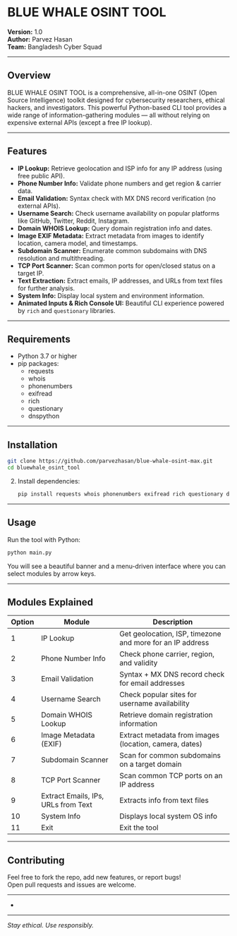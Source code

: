 
# BLUE WHALE OSINT TOOL

**Version:** 1.0  
**Author:** Parvez Hasan  
**Team:** Bangladesh Cyber Squad  

---

## Overview

BLUE WHALE OSINT TOOL  is a comprehensive, all-in-one OSINT (Open Source Intelligence) toolkit designed for cybersecurity researchers, ethical hackers, and investigators. This powerful Python-based CLI tool provides a wide range of information-gathering modules — all without relying on expensive external APIs (except a free IP lookup).

---

## Features

- **IP Lookup:** Retrieve geolocation and ISP info for any IP address (using free public API).
- **Phone Number Info:** Validate phone numbers and get region & carrier data.
- **Email Validation:** Syntax check with MX DNS record verification (no external APIs).
- **Username Search:** Check username availability on popular platforms like GitHub, Twitter, Reddit, Instagram.
- **Domain WHOIS Lookup:** Query domain registration info and dates.
- **Image EXIF Metadata:** Extract metadata from images to identify location, camera model, and timestamps.
- **Subdomain Scanner:** Enumerate common subdomains with DNS resolution and multithreading.
- **TCP Port Scanner:** Scan common ports for open/closed status on a target IP.
- **Text Extraction:** Extract emails, IP addresses, and URLs from text files for further analysis.
- **System Info:** Display local system and environment information.
- **Animated Inputs & Rich Console UI:** Beautiful CLI experience powered by `rich` and `questionary` libraries.

---

## Requirements

- Python 3.7 or higher
- pip packages:
  - requests
  - whois
  - phonenumbers
  - exifread
  - rich
  - questionary
  - dnspython

---

## Installation


   ```bash
   git clone https://github.com/parvezhasan/blue-whale-osint-max.git
   cd bluewhale_osint_tool
   ```

2. Install dependencies:

   ```bash
   pip install requests whois phonenumbers exifread rich questionary dnspython
   ```

---

## Usage

Run the tool with Python:

```bash
python main.py
```

You will see a beautiful banner and a menu-driven interface where you can select modules by arrow keys.

---

## Modules Explained

| Option | Module                 | Description                                                      |
|--------|------------------------|------------------------------------------------------------------|
| 1      | IP Lookup              | Get geolocation, ISP, timezone and more for an IP address       |
| 2      | Phone Number Info      | Check phone carrier, region, and validity                        |
| 3      | Email Validation       | Syntax + MX DNS record check for email addresses                 |
| 4      | Username Search        | Check popular sites for username availability                    |
| 5      | Domain WHOIS Lookup    | Retrieve domain registration information                         |
| 6      | Image Metadata (EXIF)  | Extract metadata from images (location, camera, dates)           |
| 7      | Subdomain Scanner      | Scan for common subdomains on a target domain                    |
| 8      | TCP Port Scanner       | Scan common TCP ports on an IP address                            |
| 9      | Extract Emails, IPs, URLs from Text | Extracts info from text files                        |
| 10     | System Info            | Displays local system OS info                                    |
| 11     | Exit                   | Exit the tool                                                    |

---

## Contributing

Feel free to fork the repo, add new features, or report bugs!  
Open pull requests and issues are welcome.

---



-

---

*Stay ethical. Use responsibly.*
